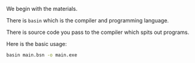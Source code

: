 We begin with the materials.

There is `basin` which is the compiler and programming language.

There is source code you pass to the compiler which spits out programs.

Here is the basic usage:
```bash
basin main.bsn -o main.exe
```